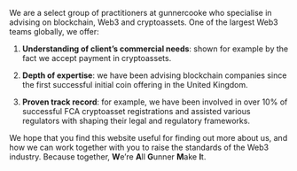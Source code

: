 We are a select group of practitioners at gunnercooke who specialise in advising on blockchain, Web3 and cryptoassets. One of the largest Web3 teams globally, we offer:

1. **Understanding of client’s commercial needs**: shown for example by the fact we accept payment in cryptoassets.

2. **Depth of expertise**: we have been advising blockchain companies since the first successful initial coin offering in the United Kingdom.

3. **Proven track record**: for example, we have been involved in over 10% of successful FCA cryptoasset registrations and assisted various regulators with shaping their legal and regulatory frameworks.

We hope that you find this website useful for finding out more about us, and how we can work together with you to raise the standards of the Web3 industry. Because together, **W**e’re **A**ll **G**unner **M**ake **I**t.
